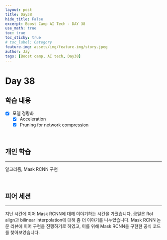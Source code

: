 ```yaml
---
layout: post
title: Day38
hide_title: False
excerpt: Boost Camp AI Tech - DAY 38
use_math: true
toc: true
toc_sticky: true
# toc_label: Category
feature-img: assets/img/feature-img/story.jpeg
author: Jay
tags: [Boost camp, AI tech, Day38]
---
```


# Day 38

## 학습 내용
  - [x] 모델 경량화
    - [x] Acceleration
    - [x] Pruning for network compression
<br> 

## 개인 학습
---
알고리즘, Mask RCNN 구현
 

<br> 

## 피어 세션
---
지난 시간에 이어 Mask RCNN에 대해 이야기하는 시간을 가졌습니다. 금일은 RoI align과 bilinear interpolation에 대해 좀 더 이야기를 나누었습니다. Mask RCNN 논문 리뷰에 이어 구현을 진행하기로 하였고, 이를 위해 Mask RCNN을 구현한 공식 코드를 찾아보았습니다.